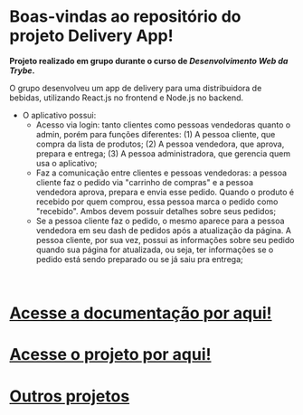  # Boas-vindas ao repositório do projeto Delivery App!

<strong>Projeto realizado em grupo durante o curso de _Desenvolvimento Web da Trybe_.</strong>

  O grupo desenvolveu um app de delivery para uma distribuidora de bebidas, utilizando React.js no frontend e Node.js no backend.
  
 *  O aplicativo possui:
    - Acesso via login: tanto clientes como pessoas vendedoras quanto o admin,  porém para funções diferentes: (1) A pessoa cliente, que compra da lista de produtos; (2) A pessoa vendedora, que aprova, prepara e entrega; (3) A pessoa administradora, que gerencia quem usa o aplicativo;
    - Faz a comunicação entre clientes e pessoas vendedoras: a pessoa cliente faz o pedido via "carrinho de compras" e a pessoa vendedora aprova, prepara e envia esse pedido. Quando o produto é recebido por quem comprou, essa pessoa marca o pedido como "recebido". Ambos devem possuir detalhes sobre seus pedidos;
    - Se a pessoa cliente faz o pedido, o mesmo aparece para a pessoa vendedora em seu dash de pedidos após a atualização da página. A pessoa cliente, por sua vez, possui as informações sobre seu pedido quando sua página for atualizada, ou seja, ter informações se o pedido está sendo preparado ou se já saiu pra entrega;

<br>

# [Acesse a documentação por aqui!](https://documenter.getpostman.com/view/25807192/2s93CHvFGo)
# [Acesse o projeto por aqui!](https://secretive-writer-production.up.railway.app/login)
# [Outros projetos](https://portfolio-lcsrbr.vercel.app/projects)
